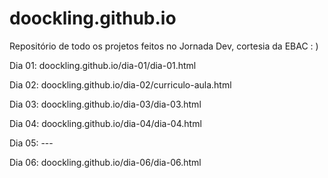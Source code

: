 # doockling.github.io
Repositório de todo os projetos feitos no Jornada Dev, cortesia da EBAC : )

Dia 01: doockling.github.io/dia-01/dia-01.html

Dia 02: doockling.github.io/dia-02/curriculo-aula.html

Dia 03: doockling.github.io/dia-03/dia-03.html

Dia 04: doockling.github.io/dia-04/dia-04.html

Dia 05: ---

Dia 06: doockling.github.io/dia-06/dia-06.html

